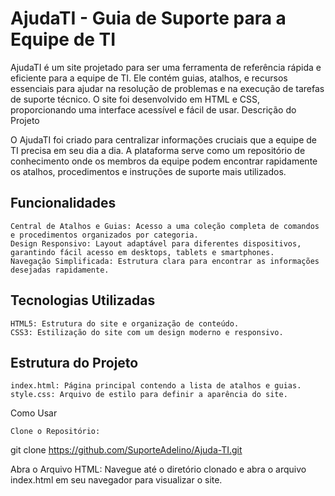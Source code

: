 # AjudaTI - Guia de Suporte para a Equipe de TI

AjudaTI é um site projetado para ser uma ferramenta de referência rápida e eficiente para a equipe de TI. Ele contém guias, atalhos, e recursos essenciais para ajudar na resolução de problemas e na execução de tarefas de suporte técnico. O site foi desenvolvido em HTML e CSS, proporcionando uma interface acessível e fácil de usar.
Descrição do Projeto

O AjudaTI foi criado para centralizar informações cruciais que a equipe de TI precisa em seu dia a dia. A plataforma serve como um repositório de conhecimento onde os membros da equipe podem encontrar rapidamente os atalhos, procedimentos e instruções de suporte mais utilizados.

## Funcionalidades

    Central de Atalhos e Guias: Acesso a uma coleção completa de comandos e procedimentos organizados por categoria.
    Design Responsivo: Layout adaptável para diferentes dispositivos, garantindo fácil acesso em desktops, tablets e smartphones.
    Navegação Simplificada: Estrutura clara para encontrar as informações desejadas rapidamente.

## Tecnologias Utilizadas

    HTML5: Estrutura do site e organização de conteúdo.
    CSS3: Estilização do site com um design moderno e responsivo.

## Estrutura do Projeto

    index.html: Página principal contendo a lista de atalhos e guias.
    style.css: Arquivo de estilo para definir a aparência do site.

Como Usar

    Clone o Repositório:

git clone https://github.com/SuporteAdelino/Ajuda-TI.git

Abra o Arquivo HTML: Navegue até o diretório clonado e abra o arquivo index.html em seu navegador para visualizar o site.
